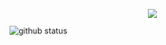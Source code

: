 

<!--
**awa1txn/awa1txn** is a ✨ _special_ ✨ repository because its `README.md` (this file) appears on your GitHub profile.

Here are some ideas to get you started:

- 🔭 I’m currently working on ...
- 🌱 I’m currently learning ...
- 👯 I’m looking to collaborate on ...
- 🤔 I’m looking for help with ...
- 💬 Ask me about ...
- 📫 How to reach me: ...
- 😄 Pronouns: ...
- ⚡ Fun fact: ...
-->
<p align="center">
<img align="center" src="https://media.tenor.com/rPC8VWI65ucAAAAC/samurai-jack-meditation.gif">
</p>
<a>
  <img src="https://github-readme-stats.vercel.app/api?username=awa1txn&show_icons=true&theme=material-palenight&count_private=true&include_all_commits=true" alt="github status"/>
</a>
